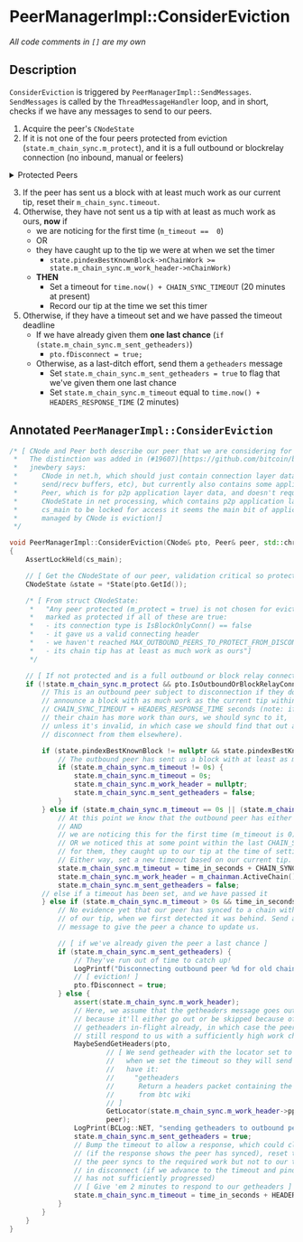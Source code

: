 # PeerManagerImpl::ConsiderEviction
_All code comments in `[]` are my own_

## Description
`ConsiderEviction` is triggered by `PeerManagerImpl::SendMessages`.
`SendMessages` is called by the `ThreadMessageHandler` loop, and in short, checks if we
have any messages to send to our peers.

1. Acquire the peer's `CNodeState `
2. If it is not one of the four peers protected from eviction (`state.m_chain_sync.m_protect`), and it is a full outbound or blockrelay connection (no inbound, manual or feelers)

<details>

<summary>Protected Peers</summary>

- What qualifies a protected peer?
    - Not queued for eviction.
    ```cpp
    !pfrom.fDisconnect`
    ```

    - Is a full outbound connection (no block only peers)
    ```cpp
    m_conn_type == ConnectionType::OUTBOUND_FULL_RELAY
    ```

    - Has a chain tip with at least as much work as ours
    ```cpp
    nodestate->pindexBestKnownBlock->nChainWork >= m_chainman.ActiveChain().Tip()->nChainWork`
    ```

    - Nominated for protection when we had fewer than four protected peers 
    ```cpp
    static constexpr int32_t MAX_OUTBOUND_PEERS_TO_PROTECT_FROM_DISCONNECT = 4;
    m_outbound_peers_with_protect_from_disconnect < MAX_OUTBOUND_PEERS_TO_PROTECT_FROM_DISCONNECT`
    ```
    - Nominated for protection by sending us a valid header that triggered an
      `UpdatePeerStateForReceivedHeaders`
    ```cpp
    if (!pfrom.fDisconnect && pfrom.IsFullOutboundConn() && nodestate->pindexBestKnownBlock != nullptr) {
        if (m_outbound_peers_with_protect_from_disconnect < MAX_OUTBOUND_PEERS_TO_PROTECT_FROM_DISCONNECT && nodestate->pindexBestKnownBlock->nChainWork >= m_chainman.ActiveChain().Tip()->nChainWork && !nodestate->m_chain_sync.m_protect) {
            LogPrint(BCLog::NET, "Protecting outbound peer=%d from eviction\n", pfrom.GetId());
            nodestate->m_chain_sync.m_protect = true;
            ++m_outbound_peers_with_protect_from_disconnect;
        }
    }
    ```
- *Why* do we protect 4 peers from eviction?
    - The motivation is a bit unclear to me: outbound peer eviction was
      introduced in [#11490](https://github.com/bitcoin/bitcoin/pull/11490)

    - "We protect 4 of our outbound peers (who provide some "good" headers
      chains, ie a chain with at least as much work as our tip at some point)
      from being subject to this logic, to prevent excessive network topology
      changes as a result of this algorithm, while still ensuring that we have a
      reasonable number of nodes not known to be on bogus chains."

</details>

3. If the peer has sent us a block with at least much work as our current tip, reset their `m_chain_sync.timeout`.
4. Otherwise, they have not sent us a tip with at least as much work as ours, **now** if
    - we are noticing for the first time (`m_timeout ==  0`)
    - OR
    - they have caught up to the tip we were at when we set the timer
        - `state.pindexBestKnownBlock->nChainWork >= state.m_chain_sync.m_work_header->nChainWork)`
    - **THEN**
        - Set a timeout for `time.now() + CHAIN_SYNC_TIMEOUT` (20 minutes at present)
        - Record our tip at the time we set this timer
5. Otherwise, if they have a timeout set and we have passed the timeout deadline
    - If we have already given them **one last chance** (`if (state.m_chain_sync.m_sent_getheaders)`)
        - `pto.fDisconnect = true;`
    - Otherwise, as a last-ditch effort, send them a `getheaders` message
        - Set `state.m_chain_sync.m_sent_getheaders = true` to flag that we've given them one last chance
        - Set `state.m_chain_sync.m_timeout` equal to `time.now() + HEADERS_RESPONSE_TIME` (2 minutes)

## Annotated `PeerManagerImpl::ConsiderEviction`
```cpp
/* [ CNode and Peer both describe our peer that we are considering for eviction.
 *   The distinction was added in (#19607)[https://github.com/bitcoin/bitcoin/pull/19607]
 *   jnewbery says: 
 *      CNode in net.h, which should just contain connection layer data (eg socket,
 *      send/recv buffers, etc), but currently also contains some application layer data (eg tx/block inventory).
 *      Peer, which is for p2p application layer data, and doesn't require cs_main.
 *      CNodeState in net processing, which contains p2p application layer data, but requires
 *      cs_main to be locked for access it seems the main bit of application layer data still
 *      managed by CNode is eviction!]
 */

void PeerManagerImpl::ConsiderEviction(CNode& pto, Peer& peer, std::chrono::seconds time_in_seconds)
{
    AssertLockHeld(cs_main);

    // [ Get the CNodeState of our peer, validation critical so protected by cs_main ]
    CNodeState &state = *State(pto.GetId());

    /* [ From struct CNodeState:
     *   "Any peer protected (m_protect = true) is not chosen for eviction. A peer is
     *   marked as protected if all of these are true:
     *   - its connection type is IsBlockOnlyConn() == false
     *   - it gave us a valid connecting header
     *   - we haven't reached MAX_OUTBOUND_PEERS_TO_PROTECT_FROM_DISCONNECT yet
     *   - its chain tip has at least as much work as ours"]
     */

    // [ If not protected and is a full outbound or block relay connection: ]
    if (!state.m_chain_sync.m_protect && pto.IsOutboundOrBlockRelayConn() && state.fSyncStarted) {
        // This is an outbound peer subject to disconnection if they don't
        // announce a block with as much work as the current tip within
        // CHAIN_SYNC_TIMEOUT + HEADERS_RESPONSE_TIME seconds (note: if
        // their chain has more work than ours, we should sync to it,
        // unless it's invalid, in which case we should find that out and
        // disconnect from them elsewhere).

        if (state.pindexBestKnownBlock != nullptr && state.pindexBestKnownBlock->nChainWork >= m_chainman.ActiveChain().Tip()->nChainWork) {
            // The outbound peer has sent us a block with at least as much work as our current tip, so reset the timeout if it was set
            if (state.m_chain_sync.m_timeout != 0s) {
                state.m_chain_sync.m_timeout = 0s;
                state.m_chain_sync.m_work_header = nullptr;
                state.m_chain_sync.m_sent_getheaders = false;
            }
        } else if (state.m_chain_sync.m_timeout == 0s || (state.m_chain_sync.m_work_header != nullptr && state.pindexBestKnownBlock != nullptr && state.pindexBestKnownBlock->nChainWork >= state.m_chain_sync.m_work_header->nChainWork)) {
            // At this point we know that the outbound peer has either never sent us a block/header or they have, but its tip is behind ours
            // AND
            // we are noticing this for the first time (m_timeout is 0)
            // OR we noticed this at some point within the last CHAIN_SYNC_TIMEOUT + HEADERS_RESPONSE_TIME seconds and set a timeout
            // for them, they caught up to our tip at the time of setting the timer but not to our current one (we've also advanced).
            // Either way, set a new timeout based on our current tip.
            state.m_chain_sync.m_timeout = time_in_seconds + CHAIN_SYNC_TIMEOUT;
            state.m_chain_sync.m_work_header = m_chainman.ActiveChain().Tip();
            state.m_chain_sync.m_sent_getheaders = false;
        // else if a timeout has been set, and we have passed it
        } else if (state.m_chain_sync.m_timeout > 0s && time_in_seconds > state.m_chain_sync.m_timeout) {
            // No evidence yet that our peer has synced to a chain with work equal to that
            // of our tip, when we first detected it was behind. Send a single getheaders
            // message to give the peer a chance to update us.

            // [ if we've already given the peer a last chance ]
            if (state.m_chain_sync.m_sent_getheaders) {
                // They've run out of time to catch up!
                LogPrintf("Disconnecting outbound peer %d for old chain, best known block = %s\n", pto.GetId(), state.pindexBestKnownBlock != nullptr ? state.pindexBestKnownBlock->GetBlockHash().ToString() : "<none>");
                // [ eviction! ]
                pto.fDisconnect = true;
            } else {
                assert(state.m_chain_sync.m_work_header);
                // Here, we assume that the getheaders message goes out,
                // because it'll either go out or be skipped because of a
                // getheaders in-flight already, in which case the peer should
                // still respond to us with a sufficiently high work chain tip.
                MaybeSendGetHeaders(pto,
                        // [ We send getheader with the locator set to one before the best known tip
                        //   when we set the timeout so they will send us that best known tip if they
                        //   have it:
                        //     "getheaders
                        //      Return a headers packet containing the headers of blocks starting right after the last known hash in the block locator object"
                        //      from btc wiki
                        // ]
                        GetLocator(state.m_chain_sync.m_work_header->pprev),
                        peer);
                LogPrint(BCLog::NET, "sending getheaders to outbound peer=%d to verify chain work (current best known block:%s, benchmark blockhash: %s)\n", pto.GetId(), state.pindexBestKnownBlock != nullptr ? state.pindexBestKnownBlock->GetBlockHash().ToString() : "<none>", state.m_chain_sync.m_work_header->GetBlockHash().ToString());
                state.m_chain_sync.m_sent_getheaders = true;
                // Bump the timeout to allow a response, which could clear the timeout
                // (if the response shows the peer has synced), reset the timeout (if
                // the peer syncs to the required work but not to our tip), or result
                // in disconnect (if we advance to the timeout and pindexBestKnownBlock
                // has not sufficiently progressed)
                // [ Give 'em 2 minutes to respond to our getheaders ]
                state.m_chain_sync.m_timeout = time_in_seconds + HEADERS_RESPONSE_TIME;
            }
        }
    }
}
```

[^1]: Indicated by the peer's `CNodeState state.m_chain_sync.m_protect`
